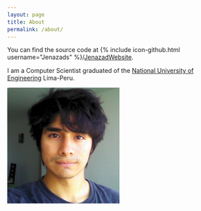 ```yaml
---
layout: page
title: About
permalink: /about/
---
```


You can find the source code at {% include icon-github.html username="Jenazads" %}/[JenazadWebsite][JenazadGithubIO].

I am a Computer Scientist graduated of the [National University of Engineering][UNI] Lima-Peru.

![Me][me_photo]

[JenazadGithubIO]:  https://github.com/Jenazad/Jenazad.github.io
[me_photo]:         /assets/me.png
[UNI]:              http://www.uni.edu.pe
